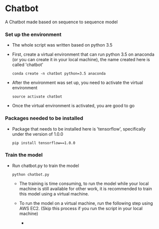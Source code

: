 # Chatbot
A Chatbot made based on sequence to sequence model



### Set up the environment

* The whole script was written based on python 3.5

* First, create a virtual environment that can run python 3.5 on anaconda (or you can create it in your local machine), the name created here is called 'chatbot'

  ```
  conda create -n chatbot python=3.5 anaconda
  ```

* After the environment was set up, you need to activate the virtual environment

  ```
  source activate chatbot
  ```

* Once the virtual environment is activated, you are good to go

  

### Packages needed to be installed

* Package that needs to be installed here is 'tensorflow', specifically under the version of 1.0.0

  ```
  pip install tensorflow==1.0.0
  ```

### Train the model
* Run chatbot.py to train the model

  ```
  python chatbot.py
  ```
  
  * The training is time consuming, to run the model while your local machine is still available for other work, it is recommended to train this model using a virtual machine.
  
  * To run the model on a virtual machine, run the following step using AWS EC2. (Skip this process if you run the script in your local machine)
  
    * 
  




